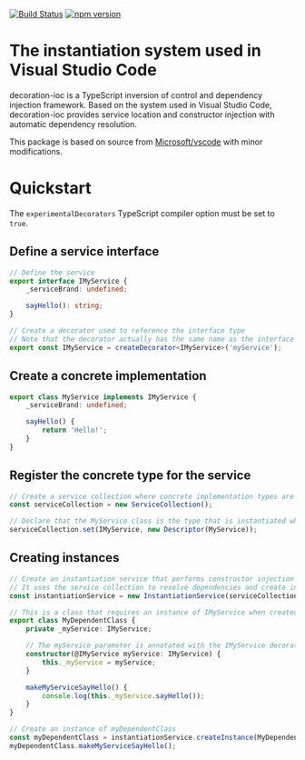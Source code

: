 [![Build Status](https://travis-ci.org/joelday/decoration-ioc.svg?branch=master)](https://travis-ci.org/joelday/decoration-ioc)
[![npm version](https://badge.fury.io/js/decoration-ioc.svg)](https://badge.fury.io/js/decoration-ioc)

# The instantiation system used in Visual Studio Code
decoration-ioc is a TypeScript inversion of control and dependency injection framework. Based on the system used in Visual Studio Code, decoration-ioc provides service location and constructor injection with automatic dependency resolution.

This package is based on source from [Microsoft/vscode](https://github.com/Microsoft/vscode) with minor modifications.

# Quickstart
The `experimentalDecorators` TypeScript compiler option must be set to `true`.

## Define a service interface

```typescript
// Define the service
export interface IMyService {
    _serviceBrand: undefined;

    sayHello(): string;
}

// Create a decorator used to reference the interface type
// Note that the decorator actually has the same name as the interface
export const IMyService = createDecorator<IMyService>('myService');
```

## Create a concrete implementation
```typescript
export class MyService implements IMyService {
    _serviceBrand: undefined;

    sayHello() {
        return 'Hello!';
    }
}
```

## Register the concrete type for the service
```typescript
// Create a service collection where concrete implementation types are registered
const serviceCollection = new ServiceCollection();

// Declare that the MyService class is the type that is instantiated when an IMyService is needed
serviceCollection.set(IMyService, new Descriptor(MyService));
```

## Creating instances
```typescript
// Create an instantiation service that performs constructor injection
// It uses the service collection to resolve dependencies and create instances
const instantiationService = new InstantiationService(serviceCollection);

// This is a class that requires an instance of IMyService when created
export class MyDependentClass {
    private _myService: IMyService;

    // The myService parameter is annotated with the IMyService decorator
    constructor(@IMyService myService: IMyService) {
        this._myService = myService;
    }

    makeMyServiceSayHello() {
        console.log(this._myService.sayHello());
    }
}

// Create an instance of myDependentClass
const myDependentClass = instantiationService.createInstance(MyDependentClass);
myDependentClass.makeMyServiceSayHello();
```